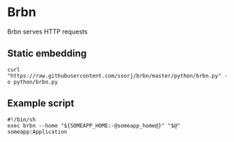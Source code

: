 # Brbn

Brbn serves HTTP requests

## Static embedding

    curl "https://raw.githubusercontent.com/ssorj/brbn/master/python/brbn.py" -o python/brbn.py

## Example script

    #!/bin/sh
    exec brbn --home "${SOMEAPP_HOME:-@someapp_home@}" "$@" someapp:Application
